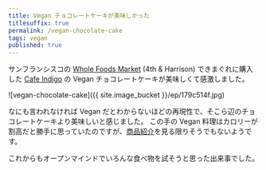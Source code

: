 ```yaml
---
title: Vegan チョコレートケーキが美味しかった
titlesuffix: true
permalink: /vegan-chocolate-cake
tags: vegan
published: true
---
```


サンフランシスコの [Whole Foods Market](https://www.wholefoodsmarket.com/) (4th & Harrison) できまぐれに購入した [Cafe Indigo](https://www.cafeindigo.com/) の Vegan チョコレートケーキが美味しくて感激しました。

![vegan-chocolate-cake]({{ site.image_bucket }}/ep/179c514f.jpg)

なにも言われなければ Vegan だとわからないほどの再現性で、そこら辺のチョコレートケーキより美味しいと感じました。
この手の Vegan 料理はカロリーが割高だと勝手に思っていたのですが、[商品紹介](https://www.cafeindigo.com/vegan-chocolate-cake)を見る限りそうでもないようです。

これからもオープンマインドでいろんな食べ物を試そうと思った出来事でした。
